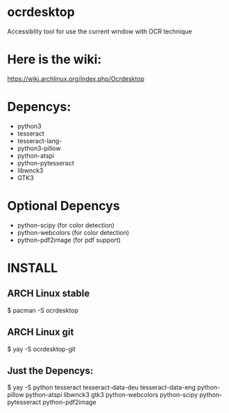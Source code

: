 # ocrdesktop
Accessiblity tool for use the current window with OCR technique 

# Here is the wiki:
https://wiki.archlinux.org/index.php/Ocrdesktop

# Depencys:
- python3
- tesseract
- tesseract-lang-<yourLanguageCode>
- python3-pillow
- python-atspi
- python-pytesseract
- libwnck3
- GTK3
# Optional Depencys
- python-scipy (for color detection)
- python-webcolors (for color detection)
- python-pdf2image (for pdf support)

# INSTALL

## ARCH Linux stable
$ pacman -S ocrdesktop

## ARCH Linux git 
$ yay -S ocrdesktop-git

## Just the Depencys:
$ yay -S python tesseract tesseract-data-deu tesseract-data-eng python-pillow python-atspi libwnck3 gtk3 python-webcolors python-scipy python-pytesseract python-pdf2image




